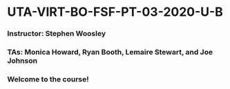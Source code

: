 # UTA-VIRT-BO-FSF-PT-03-2020-U-B

### Instructor: Stephen Woosley

### TAs: Monica Howard, Ryan Booth, Lemaire Stewart, and Joe Johnson

### Welcome to the course!
